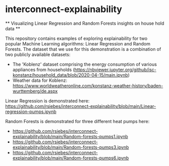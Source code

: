# interconnect-explainability

** Visualizing Linear Regression and Random Forests insights on house hold data **

This repository contains examples of exploring explainability for two popular Machine Learning
algorithms: Linear Regression and Random Forests. The dataset that we use for this demonstration
is a combination of two publicly available datasets:
 - The 'Koblenz' dataset comprising the energy consumption of various appliances from households (<https://nbviewer.jupyter.org/github/isc-konstanz/household_data/blob/2020-04-15/main.ipynb>)
 - Weather data for Koblenz: <https://www.worldweatheronline.com/konstanz-weather-history/baden-wurttemberg/de.aspx>


Linear Regression is demonstrated here: <https://github.com/rsiebes/interconnect-explainability/blob/main/Linear-regression-pumps.ipynb>

Random Forests is demonstrated for three different heat pumps here: 
 - https://github.com/rsiebes/interconnect-explainability/blob/main/Random-forests-pumps1.ipynb
 - https://github.com/rsiebes/interconnect-explainability/blob/main/Random-forests-pumps3.ipynb
 - https://github.com/rsiebes/interconnect-explainability/blob/main/Random-forests-pumps6.ipynb

